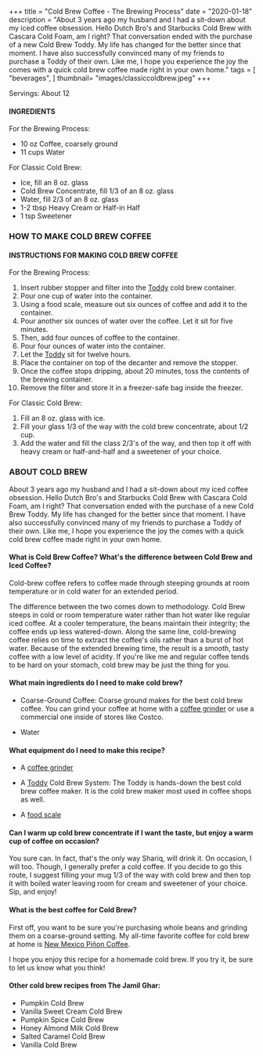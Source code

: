 +++
title = "Cold Brew Coffee - The Brewing Process"
date = "2020-01-18"
description = "About 3 years ago my husband and I had a sit-down about my iced coffee obsession. Hello Dutch Bro's and Starbucks Cold Brew with Cascara Cold Foam, am I right? That conversation ended with the purchase of a new Cold Brew Toddy. My life has changed for the better since that moment. I have also successfully convinced many of my friends to purchase a Toddy of their own. Like me, I hope you experience the joy the comes with a quick cold brew coffee made right in your own home."
tags = [
    "beverages",
]
thumbnail= "images/classiccoldbrew.jpeg"
+++

Servings: About 12 <!--more-->

#### INGREDIENTS

For the Brewing Process: 

* 10 oz Coffee, coarsely ground
* 11 cups Water 

For Classic Cold Brew: 

* Ice, fill an 8 oz. glass 
* Cold Brew Concentrate, fill 1/3 of an 8 oz. glass
* Water, fill 2/3 of an 8 oz. glass
* 1-2 tbsp Heavy Cream or Half-in Half
* 1 tsp Sweetener 

### HOW TO MAKE COLD BREW COFFEE 

#### INSTRUCTIONS FOR MAKING COLD BREW COFFEE

For the Brewing Process: 

1. Insert rubber stopper and filter into the [Toddy](https://amzn.to/3CMQ03P) cold brew container. 
2. Pour one cup of water into the container.
3. Using a food scale, measure out six ounces of coffee and add it to the container.
4. Pour another six ounces of water over the coffee. Let it sit for five minutes.
5. Then, add four ounces of coffee to the container.
6. Pour four ounces of water into the container.
7. Let the [Toddy](https://amzn.to/3CMQ03P) sit for twelve hours. 
8. Place the container on top of the decanter and remove the stopper.
9. Once the coffee stops dripping, about 20 minutes, toss the contents of the brewing container.
10. Remove the filter and store it in a freezer-safe bag inside the freezer.  

For Classic Cold Brew: 

1. Fill an 8 oz. glass with ice.
2. Fill your glass 1/3 of the way with the cold brew concentrate, about 1/2 cup.  
3. Add the water and fill the class 2/3's of the way, and then top it off with heavy cream or half-and-half and a sweetener of your choice. 

### ABOUT COLD BREW 

About 3 years ago my husband and I had a sit-down about my iced coffee obsession. Hello Dutch Bro's and Starbucks Cold Brew with Cascara Cold Foam, am I right? That conversation ended with the purchase of a new Cold Brew Toddy. My life has changed for the better since that moment. I have also successfully convinced many of my friends to purchase a Toddy of their own. Like me, I hope you experience the joy the comes with a quick cold brew coffee made right in your own home.


#### What is Cold Brew Coffee? What's the difference between Cold Brew and Iced Coffee? 

Cold-brew coffee refers to coffee made through steeping grounds at room temperature or in cold water for an extended period. 

The difference between the two comes down to methodology. Cold Brew steeps in cold or room temperature water rather than hot water like regular iced coffee. At a cooler temperature, the beans maintain their integrity; the coffee ends up less watered-down. Along the same line, cold-brewing coffee relies on time to extract the coffee's oils rather than a burst of hot water. Because of the extended brewing time, the result is a smooth, tasty coffee with a low level of acidity. If you're like me and regular coffee tends to be hard on your stomach, cold brew may be just the thing for you. 

#### What main ingredients do I need to make cold brew?

* Coarse-Ground Coffee: Coarse ground makes for the best cold brew coffee. You can grind your coffee at home with a [coffee grinder](https://amzn.to/2XU1KSU) or use a commercial one inside of stores like Costco. 

* Water 

#### What equipment do I need to make this recipe?

* A [coffee grinder](https://amzn.to/2XU1KSU)

* A [Toddy](https://amzn.to/3CMQ03P) Cold Brew System: The Toddy is hands-down the best cold brew coffee maker. It is the cold brew maker most used in coffee shops as well. 

* A [food scale](https://amzn.to/3lYgWXP)

#### Can I warm up cold brew concentrate if I want the taste, but enjoy a warm cup of coffee on occasion? 

You sure can. In fact, that's the only way Shariq, will drink it. On occasion, I will too. Though, I generally prefer a cold coffee. If you decide to go this route, I suggest filling your mug 1/3 of the way with cold brew and then top it with boiled water leaving room for cream and sweetener of your choice. Sip, and enjoy! 

#### What is the best coffee for Cold Brew? 

First off, you want to be sure you're purchasing whole beans and grinding them on a coarse-ground setting. My all-time favorite coffee for cold brew at home is [New Mexico Piñon Coffee](https://amzn.to/3CRCiwz).  

I hope you enjoy this recipe for a homemade cold brew. If you try it, be sure to let us know what you think!

#### Other cold brew recipes from The Jamil Ghar:
* Pumpkin Cold Brew 
* Vanilla Sweet Cream Cold Brew
* Pumpkin Spice Cold Brew 
* Honey Almond Milk Cold Brew 
* Salted Caramel Cold Brew 
* Vanilla Cold Brew 
